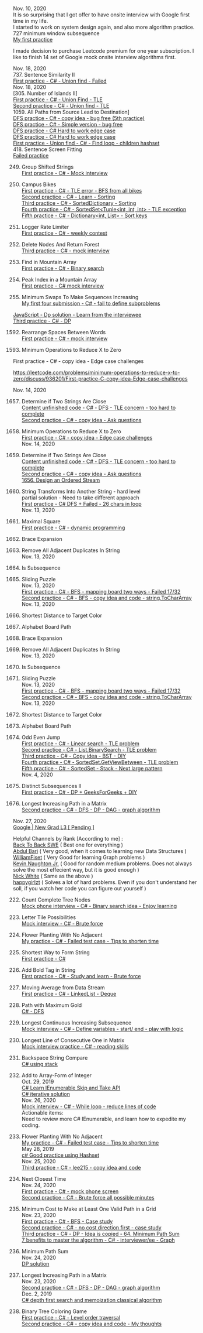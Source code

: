 Nov. 10, 2020<br>
It is so surprising that I got offer to have onsite interview with Google first time in my life. <br>
I started to work on system design again, and also more algorithm practice.<br> 
727 minimum window subsequence <br>
[My first practice](https://github.com/jianminchen/Leetcode_Julia/blob/master/Practice%20history/2020%20November%20Google%20onsite/algorithms/727%20minimum%20subsequence.cs)<br>

I made decision to purchase Leetcode premium for one year subscription. I like to finish 14 set of Google mock onsite interview algorithms first. <br>

Nov. 18, 2020<br>
737. Sentence Similarity II<br>
[First practice - C# - Union find - Failed](https://leetcode.com/problems/sentence-similarity-ii/discuss/941261/First-practice-C-Union-find-Failed)<br>
Nov. 18, 2020 <br>
[305. Number of Islands II]<br>
[First practice - C# - Union Find - TLE](https://leetcode.com/problems/number-of-islands-ii/discuss/940996/First-practice-C-Union-Find-TLE)<br>
[Second practice - C# - Union find - TLE](https://leetcode.com/problems/number-of-islands-ii/discuss/941060/Second-practice-C-Union-find-TLE)<br>
1059. All Paths from Source Lead to Destination]<br>
[DFS practice - C# - copy idea - bug free  (5th practice)](https://leetcode.com/problems/all-paths-from-source-lead-to-destination/discuss/940761/DFS-practice-C-copy-idea-bug-free)<br>
[DFS practice - C# - Simple version - bug free](https://leetcode.com/problems/all-paths-from-source-lead-to-destination/discuss/940760/DFS-practice-C-Simple-version-bug-free)<br>
[DFS practice - C# Hard to work edge case](https://leetcode.com/problems/all-paths-from-source-lead-to-destination/discuss/940741/DFS-practice-C-Hard-to-work-edge-case)<br>
[DFS practice - C# Hard to work edge case](https://leetcode.com/problems/all-paths-from-source-lead-to-destination/discuss/940741/DFS-practice-C-Hard-to-work-edge-case)<br>
[First practice - Union find - C# - Find loop - children hashset](https://leetcode.com/problems/all-paths-from-source-lead-to-destination/discuss/940643/First-practice-Union-find-C-Find-loop-children-hashset)<br>
418. Sentence Screen Fitting<br>
[Failed practice](https://leetcode.com/problems/sentence-screen-fitting/discuss/941860/Failed-practice-C-Mock-interview)<br>

249. Group Shifted Strings<br>
[First practice - C# - Mock interview](https://leetcode.com/problems/group-shifted-strings/discuss/941871/First-practice-C-Mock-interview)<br>

1057. Campus Bikes<br>
[First practice - C# - TLE error - BFS from all bikes](https://leetcode.com/problems/campus-bikes/discuss/938826/First-practice-C-TLE-error-BFS-from-all-bikes)<br>
[Second practice - C# - Learn - Sorting](https://leetcode.com/problems/campus-bikes/discuss/939748/Second-practice-C-Learn-Sorting)<br>
[Third practice - C# - SortedDictionary - Sorting](https://leetcode.com/problems/campus-bikes/discuss/939838/Third-practice-C-SortedDictionary-Sorting)<br>
[Fourth practice - C# - SortedSet<Tuple<int, int, int> - TLE exception](https://leetcode.com/problems/campus-bikes/discuss/939853/Fourth-practice-C-SortedSetlessTuplelessint-int-intgreater-TLE-exception)<br>
[Fifth practice - C# - Dictionary<int, List<int>> - Sort keys](https://leetcode.com/problems/campus-bikes/discuss/939876/Fifth-practice-C-Dictionarylessint-Listlessintgreatergreater-Sort-keys)<br>
359. Logger Rate Limiter<br>
[First practice - C# - weekly contest](https://leetcode.com/problems/logger-rate-limiter/discuss/941878/First-practice-C-weekly-contest)<br>

1110. Delete Nodes And Return Forest<br>
[Third practice - C# - mock interview](https://leetcode.com/problems/delete-nodes-and-return-forest/discuss/941884/Third-practice-C-mock-interview)<br>
1095. Find in Mountain Array<br>
[First practice - C# - Binary search](https://leetcode.com/problems/find-in-mountain-array/discuss/941887/First-practice-C-Binary-search)<br>
852. Peak Index in a Mountain Array<br>
[First practice - C# mock interview](https://leetcode.com/problems/peak-index-in-a-mountain-array/discuss/941892/First-practice-C-mock-interview)<br>

801. Minimum Swaps To Make Sequences Increasing<br>
[My first four submission - C# - fail to define subproblems](https://leetcode.com/problems/minimum-swaps-to-make-sequences-increasing/discuss/937230/My-first-four-submission-C-fail-to-define-subproblems)<br>

[JavaScript - Dp solution - Learn from the interviewee](https://leetcode.com/problems/minimum-swaps-to-make-sequences-increasing/discuss/937529/JavaScript-Dp-solution-Learn-from-the-interviewee)<br>
[Third practice - C# - DP](https://leetcode.com/problems/minimum-swaps-to-make-sequences-increasing/discuss/937533/Third-practice-C-DP)<br>

1592. Rearrange Spaces Between Words<br>
[First practice - C# - mock interview](https://leetcode.com/problems/rearrange-spaces-between-words/discuss/941901/First-practice-C-mock-interview)<br>

1658. Minimum Operations to Reduce X to Zero


First practice - C# - copy idea - Edge case challenges

https://leetcode.com/problems/minimum-operations-to-reduce-x-to-zero/discuss/936201/First-practice-C-copy-idea-Edge-case-challenges


Nov. 14, 2020

1657. Determine if Two Strings Are Close<br>
[Content unfinished code - C# - DFS - TLE concern - too hard to complete](https://leetcode.com/problems/determine-if-two-strings-are-close/discuss/936091/Content-unfinished-code-C-DFS-TLE-concern-too-hard-to-complete)<br>
[Second practice - C# - copy idea - Ask questions](https://leetcode.com/problems/determine-if-two-strings-are-close/discuss/936127/Second-practice-C-copy-idea-Ask-questions)<br>

1658. Minimum Operations to Reduce X to Zero<br>
[First practice - C# - copy idea - Edge case challenges](https://leetcode.com/problems/minimum-operations-to-reduce-x-to-zero/discuss/936201/First-practice-C-copy-idea-Edge-case-challenges)<br>
Nov. 14, 2020<br>
1657. Determine if Two Strings Are Close<br>
[Content unfinished code - C# - DFS - TLE concern - too hard to complete](https://leetcode.com/problems/determine-if-two-strings-are-close/discuss/936091/Content-unfinished-code-C-DFS-TLE-concern-too-hard-to-complete)<br>
[Second practice - C# - copy idea - Ask questions](https://leetcode.com/problems/determine-if-two-strings-are-close/discuss/936127/Second-practice-C-copy-idea-Ask-questions)<br>
[1656. Design an Ordered Stream](https://leetcode.com/problems/design-an-ordered-stream/discuss/941911/First-practice-C-weekly-contest)<br>
1153. String Transforms Into Another String - hard level<br>
partial solution - Need to take different approach<br>
[First practice - C# DFS + Failed - 26 chars in loop](https://leetcode.com/problems/string-transforms-into-another-string/discuss/935070/First-practice-C-DFS-%2B-Failed-26-chars-in-loop)<br>
Nov. 13, 2020<br>
221. Maximal Square<br>
[First practice - C# - dynamic programming](https://leetcode.com/problems/maximal-square/discuss/941922/First-practice-C-dynamic-programming)<br>

1087. Brace Expansion<br>
1047. Remove All Adjacent Duplicates In String<br>
Nov. 13, 2020<br>
392. Is Subsequence<br>
773. Sliding Puzzle<br>
Nov. 13, 2020<br>
[First practice - C# - BFS - mapping board two ways - Failed 17/32](https://leetcode.com/problems/sliding-puzzle/discuss/934762/First-practice-C-BFS-mapping-board-two-ways-Failed-1732)<br>
[Second practice - C# - BFS - copy idea and code - string.ToCharArray](https://leetcode.com/problems/sliding-puzzle/discuss/934803/Second-practice-C-BFS-copy-idea-and-code-string.ToCharArray)<br>
Nov. 13, 2020<br>
1182. Shortest Distance to Target Color<br>
1138. Alphabet Board Path<br>
1087. Brace Expansion<br>
1047. Remove All Adjacent Duplicates In String<br>
Nov. 13, 2020<br>
392. Is Subsequence<br>
773. Sliding Puzzle<br>
Nov. 13, 2020<br>
[First practice - C# - BFS - mapping board two ways - Failed 17/32](https://leetcode.com/problems/sliding-puzzle/discuss/934762/First-practice-C-BFS-mapping-board-two-ways-Failed-1732)<br>
[Second practice - C# - BFS - copy idea and code - string.ToCharArray](https://leetcode.com/problems/sliding-puzzle/discuss/934803/Second-practice-C-BFS-copy-idea-and-code-string.ToCharArray)<br>
Nov. 13, 2020<br>
1182. Shortest Distance to Target Color<br>
1138. Alphabet Board Path<br>
975. Odd Even Jump<br>
[First practice - C# - Linear search - TLE problem](https://leetcode.com/problems/odd-even-jump/discuss/933616/First-practice-C-Linear-search-TLE-problem)<br>
[Second practice - C# - List.BinarySearch - TLE problem](https://leetcode.com/problems/odd-even-jump/discuss/933619/Second-practice-C-List.BinarySearch-TLE-problem)<br>
[Third practice - C# - Copy idea - BST - DIY](https://leetcode.com/problems/odd-even-jump/discuss/933660/Third-practice-C-Copy-idea-BST-DIY)<br>
[Fourth practice - C# - SortedSet.GetViewBetween - TLE problem](https://leetcode.com/problems/odd-even-jump/discuss/933715/Fourth-practice-C-SortedSet.GetViewBetween-TLE-problem)<br>
[Fifth practice - C# - SortedSet - Stack - Next large pattern](https://leetcode.com/problems/odd-even-jump/discuss/933901/Fifth-practice-C-SortedSet-Stack-Next-large-pattern)<br>
Nov. 4, 2020<br>
940. Distinct Subsequences II<br>
[First practice - C# - DP + GeeksForGeeks + DIY](https://leetcode.com/problems/distinct-subsequences-ii/discuss/923642/First-practice-C-DP-%2B-GeeksForGeeks-%2B-DIY)<br>

329. Longest Increasing Path in a Matrix<br>
[Second practice - C# - DFS - DP - DAG - graph algorithm](https://leetcode.com/problems/longest-increasing-path-in-a-matrix/discuss/946782/Second-practice-C-DFS-DP-DAG-graph-algorithm)<br>

Nov. 27, 2020<br>
[Google | New Grad L3 [ Pending ]](https://leetcode.com/discuss/interview-experience/949582/google-new-grad-l3-pending)<br>

Helpful Channels by Rank [According to me] :<br>
[Back To Back SWE](https://www.youtube.com/channel/UCmJz2DV1a3yfgrR7GqRtUUA) ( Best one for everything )<br>
[Abdul Bari](https://www.youtube.com/channel/UCZCFT11CWBi3MHNlGf019nw) ( Very good, when it comes to learning new Data Structures )<br>
[WilliamFiset](https://www.youtube.com/user/purpongie) ( Very Good for learning Graph problems )<br>
[Kevin Naughton Jr.](https://www.youtube.com/channel/UCKvwPt6BifPP54yzH99ff1g) ( Good for random medium problems. Does not always solve the most effecient way, but it is good enough )<br>
[Nick White](https://www.youtube.com/channel/UC1fLEeYICmo3O9cUsqIi7HA) ( Same as the above )<br>
[happygirlzt](https://www.youtube.com/channel/UCamg61pfZpRnTp5-L4XEM1Q) ( Solves a lot of hard problems. Even if you don't understand her soll, if you watch her code you can figure out yourself )<br>




222. Count Complete Tree Nodes<br>
[Mock phone interview - C# - Binary search idea - Enjoy learning](https://leetcode.com/problems/count-complete-tree-nodes/discuss/950145/mock-phone-interview-c-binary-search-idea-enjoy-learning)<br>
1079. Letter Tile Possibilities<br>
[Mock interview - C# - Brute force](https://leetcode.com/problems/letter-tile-possibilities/discuss/950073/mock-interview-c-brute-force)<br>
1042. Flower Planting With No Adjacent<br>
[My practice - C# - Failed test case - Tips to shorten time](https://leetcode.com/problems/flower-planting-with-no-adjacent/discuss/950052/my-practice-c-failed-test-case-tips-to-shorten-time)<br>
1055. Shortest Way to Form String<br>
[First practice - C#](https://leetcode.com/problems/shortest-way-to-form-string/discuss/949476/first-practice-c)<br>
616. Add Bold Tag in String<br>
[First practice - C# - Study and learn - Brute force](https://leetcode.com/problems/add-bold-tag-in-string/discuss/949412/first-practice-c-study-and-learn-brute-force)<br>
346. Moving Average from Data Stream<br>
[First practice - C# - LinkedList - Deque](https://leetcode.com/problems/moving-average-from-data-stream/discuss/951144/First-practice-C-LinkedList-Deque)<br>
1219. Path with Maximum Gold<br>
[C# - DFS](https://leetcode.com/problems/path-with-maximum-gold/discuss/949353/C-DFS)<br>
674. Longest Continuous Increasing Subsequence<br>
[Mock interview - C# - Define variables - start/ end - play with logic](https://leetcode.com/problems/longest-continuous-increasing-subsequence/discuss/951148/Mock-interview-C-Define-variables-start-end-two-logic-checking)<br>
562. Longest Line of Consecutive One in Matrix<br>
[Mock interview practice - C# - reading skills](https://leetcode.com/problems/longest-line-of-consecutive-one-in-matrix/discuss/951157/Mock-interview-practice-C-reading-skills)<br>

844. Backspace String Compare<br>
[C# using stack](https://leetcode.com/problems/backspace-string-compare/discuss/183094/C-using-stack)<br>
989. Add to Array-Form of Integer<br>
Oct. 29, 2019<br>
[C# Learn IEnumerable Skip and Take API](https://leetcode.com/problems/add-to-array-form-of-integer/discuss/416195/C-Learn-IEnumerable-Skip-and-Take-API)<br>
[C# iterative solution](https://leetcode.com/problems/add-to-array-form-of-integer/discuss/416282/C-iterative-solution)<br>
Nov. 26, 2020<br>
[Mock interview - C# - While loop - reduce lines of code](https://leetcode.com/problems/add-to-array-form-of-integer/discuss/951180/Mock-interview-C-While-loop-reduce-lines-of-code)<br>
Actionable items:<br>
Need to review more C# IEnumerable, and learn how to expedite my coding. <br>
1042. Flower Planting With No Adjacent<br>
[My practice - C# - Failed test case - Tips to shorten time](https://leetcode.com/problems/flower-planting-with-no-adjacent/discuss/950052/My-practice-C-Failed-test-case-Tips-to-shorten-time)<br>
May 28, 2019<br>
[c# Good practice using Hashset](https://leetcode.com/problems/flower-planting-with-no-adjacent/discuss/301027/c-Good-practice-using-Hashset)<br>
Nov. 25, 2020<br>
[Third practice - C# - lee215 - copy idea and code](https://leetcode.com/problems/flower-planting-with-no-adjacent/discuss/949177/Third-practice-C-lee215-copy-idea-and-code)<br>
681. Next Closest Time<br>
Nov. 24, 2020<br>
[First practice - C# - mock phone screen](https://leetcode.com/problems/next-closest-time/discuss/948027/First-practice-C-mock-phone-screen)<br>
[Second practice - C# - Brute force all possible minutes](https://leetcode.com/problems/next-closest-time/discuss/948048/Second-practice-C-Brute-force-all-possible-minutes)<br>
1368. Minimum Cost to Make at Least One Valid Path in a Grid<br>
Nov. 23, 2020<br>
[First practice - C# - BFS - Case study](https://leetcode.com/problems/minimum-cost-to-make-at-least-one-valid-path-in-a-grid/discuss/947182/First-practice-C-BFS-Case-study)<br>
[Second practice - C# - no cost direction first - case study](https://leetcode.com/problems/minimum-cost-to-make-at-least-one-valid-path-in-a-grid/discuss/947884/Second-practice-C-no-cost-direction-first-case-study)<br>
[Third practice - C# - DP - Idea is copied - 64. Minimum Path Sum](https://leetcode.com/problems/minimum-cost-to-make-at-least-one-valid-path-in-a-grid/discuss/947996/Third-practice-C-DP-Idea-is-copied-64.-Minimum-Path-Sum)<br>
[7 benefits to master the algorithm - C# - interviewer/ee - Graph](https://leetcode.com/problems/minimum-cost-to-make-at-least-one-valid-path-in-a-grid/discuss/948920/7-benefits-to-master-the-algorithm-C-intervieweree-Graph)<br>

64. Minimum Path Sum<br>
Nov. 24, 2020<br>
[DP solution](https://leetcode.com/problems/minimum-path-sum/discuss/947932/C-Dynamic-programming-solution-mock-interview)
329. Longest Increasing Path in a Matrix<br>
Nov. 23, 2020<br>
[Second practice - C# - DFS - DP - DAG - graph algorithm](https://leetcode.com/problems/longest-increasing-path-in-a-matrix/discuss/946782/Second-practice-C-DFS-DP-DAG-graph-algorithm)<br>
Dec. 2, 2019<br>
[C# depth first search and memoization classical algorithm](https://leetcode.com/problems/longest-increasing-path-in-a-matrix/discuss/298133/C-depth-first-search-and-memoization-classical-algorithm)<br>
1145. Binary Tree Coloring Game<br>
[First practice - C# - Level order traversal](https://leetcode.com/problems/binary-tree-coloring-game/discuss/944925/First-practice-C-Level-order-traversal)<br>
[Second practice - C# - copy idea and code - My thoughts](https://leetcode.com/problems/binary-tree-coloring-game/discuss/945957/Second-practice-C-copy-idea-and-code-My-thoughts)<br>
